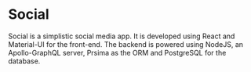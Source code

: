 # Social

Social is a simplistic social media app. It is developed using React and Material-UI for the front-end. The backend is powered using NodeJS, an Apollo-GraphQL server, Prsima as the ORM and PostgreSQL for the database.
